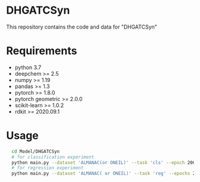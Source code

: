 # DHGATCSyn
This repository contains the code and data for "DHGATCSyn"

# Requirements
* python 3.7
* deepchem >= 2.5
* numpy >= 1.19
* pandas >= 1.3
* pytorch >= 1.8.0
* pytorch geometric >= 2.0.0 
* scikit-learn >= 1.0.2
* rdkit >= 2020.09.1

# Usage
```sh
  cd Model/DHGATCSyn
  # for classification experiment
  python main.py --dataset 'ALMANAC(or ONEIL)' --task 'cls' --epoch 2000
  # for regression experiment
  python main.py --dataset 'ALMANAC( or ONEIL)' --task 'reg' --epochs 2000
```

